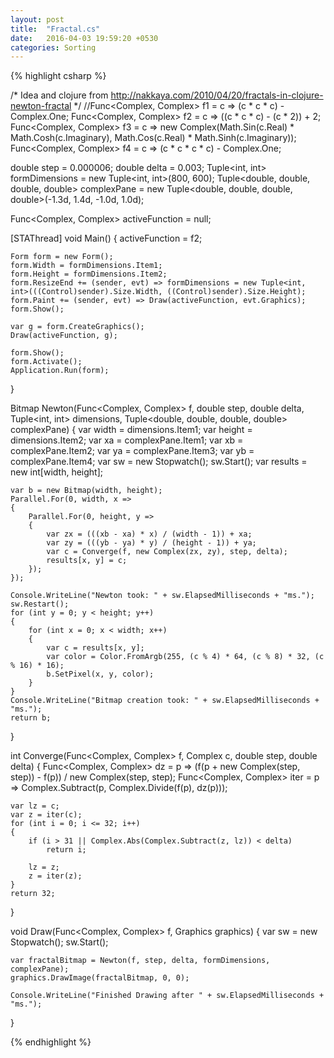 ```yaml
---
layout: post
title:  "Fractal.cs"
date:   2016-04-03 19:59:20 +0530
categories: Sorting
---
```


{% highlight csharp %}

/* Idea and clojure from http://nakkaya.com/2010/04/20/fractals-in-clojure-newton-fractal */
//Func<Complex, Complex> f1 = c => (c * c * c) - Complex.One;
Func<Complex, Complex> f2 = c => ((c * c * c) - (c * 2)) + 2;
Func<Complex, Complex> f3 = c => new Complex(Math.Sin(c.Real) * Math.Cosh(c.Imaginary),
											 Math.Cos(c.Real) * Math.Sinh(c.Imaginary));
Func<Complex, Complex> f4 = c => (c * c * c * c) - Complex.One;

double step = 0.000006;
double delta = 0.003;
Tuple<int, int> formDimensions = new Tuple<int, int>(800, 600);
Tuple<double, double, double, double> complexPane = new Tuple<double, double, double, double>(-1.3d, 1.4d, -1.0d, 1.0d);

Func<Complex, Complex> activeFunction = null;

[STAThread]
void Main()
{
	activeFunction = f2;

	Form form = new Form();
	form.Width = formDimensions.Item1;
	form.Height = formDimensions.Item2;
	form.ResizeEnd += (sender, evt) => formDimensions = new Tuple<int, int>(((Control)sender).Size.Width, ((Control)sender).Size.Height);
	form.Paint += (sender, evt) => Draw(activeFunction, evt.Graphics);
	form.Show();

	var g = form.CreateGraphics();
	Draw(activeFunction, g);

	form.Show();
	form.Activate();
	Application.Run(form);
}

Bitmap Newton(Func<Complex, Complex> f, double step, double delta, Tuple<int, int> dimensions, Tuple<double, double, double, double> complexPane)
{
	var width = dimensions.Item1;
	var height = dimensions.Item2;
	var xa = complexPane.Item1;
	var xb = complexPane.Item2;
	var ya = complexPane.Item3;
	var yb = complexPane.Item4;
	var sw = new Stopwatch();
	sw.Start();
	var results = new int[width, height];

	var b = new Bitmap(width, height);
	Parallel.For(0, width, x =>
	{
		Parallel.For(0, height, y =>
		{
			var zx = (((xb - xa) * x) / (width - 1)) + xa;
			var zy = (((yb - ya) * y) / (height - 1)) + ya;
			var c = Converge(f, new Complex(zx, zy), step, delta);
			results[x, y] = c;
		});
	});

	Console.WriteLine("Newton took: " + sw.ElapsedMilliseconds + "ms.");
	sw.Restart();
	for (int y = 0; y < height; y++)
	{
		for (int x = 0; x < width; x++)
		{
			var c = results[x, y];
			var color = Color.FromArgb(255, (c % 4) * 64, (c % 8) * 32, (c % 16) * 16);
			b.SetPixel(x, y, color);
		}
	}
	Console.WriteLine("Bitmap creation took: " + sw.ElapsedMilliseconds + "ms.");
	return b;
}

int Converge(Func<Complex, Complex> f, Complex c, double step, double delta)
{
	Func<Complex, Complex> dz = p => (f(p + new Complex(step, step)) - f(p)) / new Complex(step, step);
	Func<Complex, Complex> iter = p => Complex.Subtract(p, Complex.Divide(f(p), dz(p)));

	var lz = c;
	var z = iter(c);
	for (int i = 0; i <= 32; i++)
	{
		if (i > 31 || Complex.Abs(Complex.Subtract(z, lz)) < delta)
			return i;

		lz = z;
		z = iter(z);
	}
	return 32;
}

void Draw(Func<Complex, Complex> f, Graphics graphics)
{
	var sw = new Stopwatch();
	sw.Start();

	var fractalBitmap = Newton(f, step, delta, formDimensions, complexPane);
	graphics.DrawImage(fractalBitmap, 0, 0);

	Console.WriteLine("Finished Drawing after " + sw.ElapsedMilliseconds + "ms.");
}

{% endhighlight %}